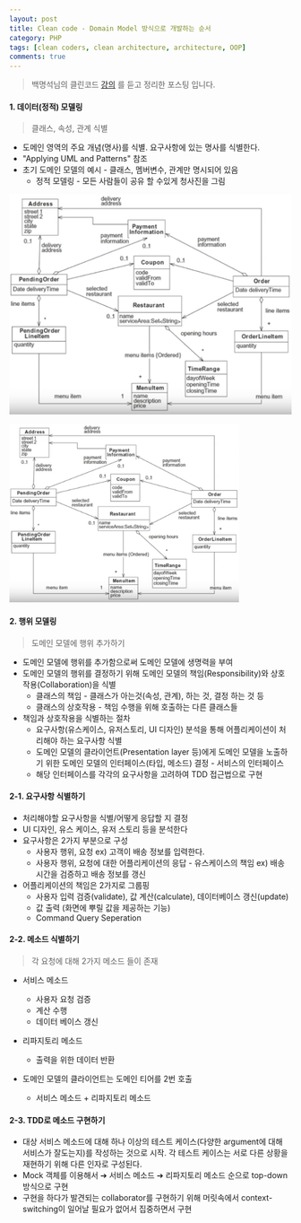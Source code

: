 ```yaml
---
layout: post
title: Clean code - Domain Model 방식으로 개발하는 순서
category: PHP
tags: [clean coders, clean architecture, architecture, OOP]
comments: true
---
```


> 백명석님의 클린코드 [강의](https://www.youtube.com/playlist?list=PLuLb6MC4SOvXCRePHrb4e-EYadjZ9KHyH) 를 듣고 정리한 포스팅 입니다.

#### 1. 데이터(정적) 모델링 
>  클래스, 속성, 관계 식별

- 도메인 영역의 주요 개념(명사)를 식별. 요구사항에 있는 명사를 식별한다.
- "Applying UML and Patterns" 참조 
- 초기 도메인 모델의 예시 - 클래스, 멤버변수, 관계만 명시되어 있음
	- 정적 모델링 - 모든 사람들이 공유 할 수있게 청사진을 그림

![](/assets/php/cc11_domain.png)

<img src="/assets/php/cc11_domain.png" style="zoom:40%;" />





#### 2. 행위 모델링

>  도메인 모델에 행위 추가하기

- 도메인 모델에 행위를 추가함으로써 도메인 모델에 생명력을 부여
- 도메인 모델의 행위를 결정하기 위해 도메인 모델의 책임(Responsibility)와 상호작용(Collaboration)을 식별
  - 클래스의 책임 - 클래스가 아는것(속성, 관계), 하는 것, 결정 하는 것 등
  - 클래스의 상호작용 - 책임 수행을 위해 호출하는 다른 클래스들
- 책임과 상호작용을 식별하는 절차
  - 요구사항(유스케이스, 유저스토리, UI 디자인) 분석을 통해 어플리케이션이 처리해야 하는 요구사항 식별
  - 도메인 모델의 클라이언트(Presentation layer 등)에게 도메인 모델을 노출하기 위한 도메인 모델의 인터페이스(타입, 메소드) 결정 - 서비스의 인터페이스
  - 해당 인터페이스를 각각의 요구사항을 고려하여 TDD 접근법으로 구현

#### 2-1. 요구사항 식별하기

- 처리해야할 요구사항을 식별/어떻게 응답할 지 결정
- UI 디자인, 유스 케이스, 유저 스토리 등을 분석한다
- 요구사항은 2가지 부분으로 구성
  - 사용자 행위, 요청  ex) 고객이 배송 정보를 입력한다.
  - 사용자 행위, 요청에 대한 어플리케이션의 응답 - 유스케이스의 책임 ex) 배송 시간을 검증하고 배송 정보를 갱신
- 어플리케이션의 책임은 2가지로 그룹핑
  - 사용자 입력 검증(validate), 값 계산(calculate), 데이터베이스 갱신(update)
  - 값 출력 (화면에 뿌릴 값을 제공하는 기능)
  - Command Query Seperation

#### 2-2. 메소드 식별하기
>  각 요청에 대해 2가지 메소드 들이 존재

- 서비스 메소드
  - 사용자 요청 검증
  - 계산 수행
  - 데이터 베이스 갱신
- 리파지토리 메소드
  
  - 출력을 위한 데이터 반환
- 도메인 모델의 클라이언트는 도메인 티어를 2번 호출
  - 서비스 메소드 + 리파지토리 메소드
  
  
#### 2-3. TDD로 메소드 구현하기

- 대상 서비스 메소드에 대해 하나 이상의 테스트 케이스(다양한 argument에 대해 서비스가 잘도는지)를 작성하는 것으로 시작. 각 테스트 케이스는 서로 다른 상황을 재현하기 위해 다른 인자로 구성된다.
- Mock 객체를 이용해서 ➔ 서비스 메소드 ➔ 리파지토리 메소드 순으로 top-down 방식으로 구현
- 구현을 하다가 발견되는 collaborator를 구현하기 위해 머릿속에서 context-switching이 일어날 필요가 없어서 집중하면서 구현